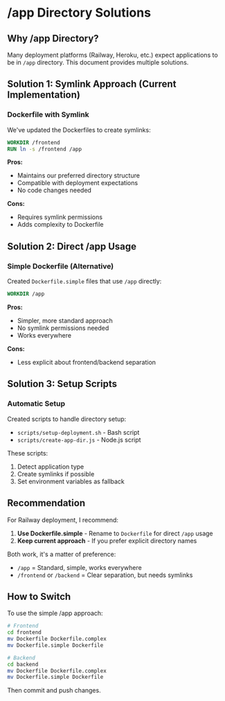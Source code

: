 # /app Directory Solutions

## Why /app Directory?

Many deployment platforms (Railway, Heroku, etc.) expect applications to be in `/app` directory. This document provides multiple solutions.

## Solution 1: Symlink Approach (Current Implementation)

### Dockerfile with Symlink
We've updated the Dockerfiles to create symlinks:

```dockerfile
WORKDIR /frontend
RUN ln -s /frontend /app
```

**Pros:**
- Maintains our preferred directory structure
- Compatible with deployment expectations
- No code changes needed

**Cons:**
- Requires symlink permissions
- Adds complexity to Dockerfile

## Solution 2: Direct /app Usage

### Simple Dockerfile (Alternative)
Created `Dockerfile.simple` files that use `/app` directly:

```dockerfile
WORKDIR /app
```

**Pros:**
- Simpler, more standard approach
- No symlink permissions needed
- Works everywhere

**Cons:**
- Less explicit about frontend/backend separation

## Solution 3: Setup Scripts

### Automatic Setup
Created scripts to handle directory setup:
- `scripts/setup-deployment.sh` - Bash script
- `scripts/create-app-dir.js` - Node.js script

These scripts:
1. Detect application type
2. Create symlinks if possible
3. Set environment variables as fallback

## Recommendation

For Railway deployment, I recommend:

1. **Use Dockerfile.simple** - Rename to `Dockerfile` for direct `/app` usage
2. **Keep current approach** - If you prefer explicit directory names

Both work, it's a matter of preference:
- `/app` = Standard, simple, works everywhere
- `/frontend` or `/backend` = Clear separation, but needs symlinks

## How to Switch

To use the simple /app approach:

```bash
# Frontend
cd frontend
mv Dockerfile Dockerfile.complex
mv Dockerfile.simple Dockerfile

# Backend
cd backend
mv Dockerfile Dockerfile.complex
mv Dockerfile.simple Dockerfile
```

Then commit and push changes.